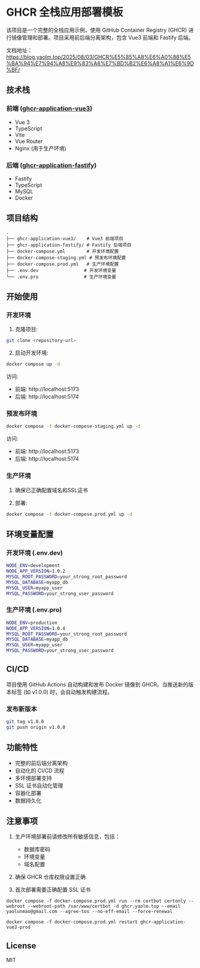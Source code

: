# GHCR 全栈应用部署模板

该项目是一个完整的全栈应用示例，使用 GitHub Container Registry (GHCR) 进行镜像管理和部署。项目采用前后端分离架构，包含 Vue3 前端和 Fastify 后端。

文档地址：https://blog.yaolm.top/2025/08/03/GHCR%E5%85%A8%E6%A0%88%E5%BA%94%E7%94%A8%E9%83%A8%E7%BD%B2%E6%A8%A1%E6%9D%BF/

## 技术栈

### 前端 ([ghcr-application-vue3](ghcr-application-vue3))
- Vue 3
- TypeScript
- Vite
- Vue Router
- Nginx (用于生产环境)

### 后端 ([ghcr-application-fastify](ghcr-application-fastify))
- Fastify
- TypeScript
- MySQL
- Docker

## 项目结构

```
.
├── ghcr-application-vue3/    # Vue3 前端项目
├── ghcr-application-fastify/ # Fastify 后端项目
├── docker-compose.yml        # 开发环境配置
├── docker-compose-staging.yml # 预发布环境配置
├── docker-compose.prod.yml   # 生产环境配置
├── .env.dev                 # 开发环境变量
└── .env.pro                 # 生产环境变量
```

## 开始使用

### 开发环境

1. 克隆项目:
```sh
git clone <repository-url>
```

2. 启动开发环境:
```sh
docker compose up -d
```

访问:
- 前端: http://localhost:5173
- 后端: http://localhost:5174

### 预发布环境

```sh
docker compose -f docker-compose-staging.yml up -d
```

访问:
- 前端: http://localhost:5173
- 后端: http://localhost:5174

### 生产环境

1. 确保已正确配置域名和SSL证书

2. 部署:
```sh
docker compose -f docker-compose.prod.yml up -d
```

## 环境变量配置

### 开发环境 (.env.dev)
```sh
NODE_ENV=development
NODE_APP_VERSION=1.0.2
MYSQL_ROOT_PASSWORD=your_strong_root_password
MYSQL_DATABASE=myapp_db
MYSQL_USER=myapp_user
MYSQL_PASSWORD=your_strong_user_password
```

### 生产环境 (.env.pro)
```sh
NODE_ENV=production
NODE_APP_VERSION=1.0.4
MYSQL_ROOT_PASSWORD=your_strong_root_password
MYSQL_DATABASE=myapp_db
MYSQL_USER=myapp_user
MYSQL_PASSWORD=your_strong_user_password
```

## CI/CD

项目使用 GitHub Actions 自动构建和发布 Docker 镜像到 GHCR。当推送新的版本标签 (如 v1.0.0) 时，会自动触发构建流程。

### 发布新版本

```sh
git tag v1.0.0
git push origin v1.0.0
```

## 功能特性

- 完整的前后端分离架构
- 自动化的 CI/CD 流程
- 多环境部署支持
- SSL 证书自动化管理
- 容器化部署
- 数据持久化

## 注意事项

1. 生产环境部署前请修改所有敏感信息，包括：
   - 数据库密码
   - 环境变量
   - 域名配置

2. 确保 GHCR 仓库权限设置正确

3. 首次部署需要正确配置 SSL 证书

```
docker compose -f docker-compose.prod.yml run --rm certbot certonly --webroot --webroot-path /var/www/certbot -d ghcr.yaolm.top --email yaolunmao@gmail.com --agree-tos --no-eff-email --force-renewal
```

```
docker compose -f docker-compose.prod.yml restart ghcr-application-vue3-prod

```
## License

MIT
